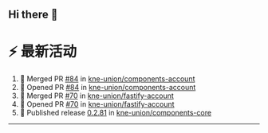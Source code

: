 ## Hi there 👋

<!--

**Here are some ideas to get you started:**

🙋‍♀️ A short introduction - what is your organization all about?
🌈 Contribution guidelines - how can the community get involved?
👩‍💻 Useful resources - where can the community find your docs? Is there anything else the community should know?
🍿 Fun facts - what does your team eat for breakfast?
🧙 Remember, you can do mighty things with the power of [Markdown](https://docs.github.com/github/writing-on-github/getting-started-with-writing-and-formatting-on-github/basic-writing-and-formatting-syntax)
-->


# ⚡ 最新活动

<!--START_SECTION:activity-->
1. 🎉 Merged PR [#84](https://github.com/kne-union/components-account/pull/84) in [kne-union/components-account](https://github.com/kne-union/components-account)
2. 💪 Opened PR [#84](https://github.com/kne-union/components-account/pull/84) in [kne-union/components-account](https://github.com/kne-union/components-account)
3. 🎉 Merged PR [#70](https://github.com/kne-union/fastify-account/pull/70) in [kne-union/fastify-account](https://github.com/kne-union/fastify-account)
4. 💪 Opened PR [#70](https://github.com/kne-union/fastify-account/pull/70) in [kne-union/fastify-account](https://github.com/kne-union/fastify-account)
5. 🚀 Published release [0.2.81](https://github.com/kne-union/components-core/releases/tag/0.2.81) in [kne-union/components-core](https://github.com/kne-union/components-core)
<!--END_SECTION:activity-->

---
